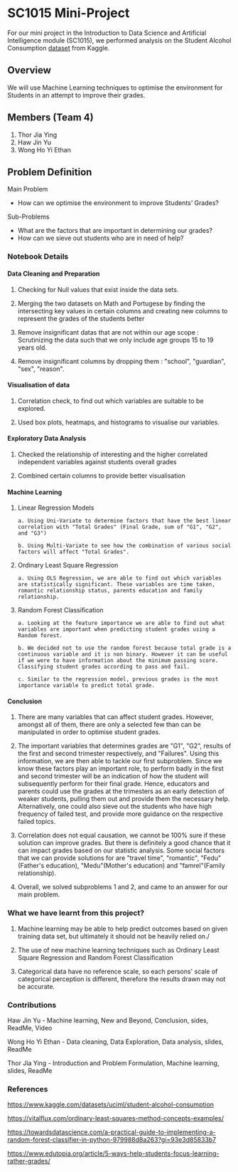 # SC1015 Mini-Project
For our mini project in the Introduction to Data Science and Artificial Intelligence module (SC1015), we performed analysis on the Student Alcohol Consumption [dataset](https://www.kaggle.com/datasets/uciml/student-alcohol-consumption) from Kaggle.

## Overview
We will use Machine Learning techniques to optimise the environment for Students in an attempt to improve their grades.

## Members (Team 4)
1. Thor Jia Ying
2. Haw Jin Yu
3. Wong Ho Yi Ethan

## Problem Definition
Main Problem
* How can we optimise the environment to improve Students’ Grades? 

Sub-Problems
* What are the factors that are important in determining our grades?
* How can we sieve out students who are in need of help? 

### Notebook Details
#### Data Cleaning and Preparation
   1. Checking for Null values that exist inside the data sets.

   2. Merging the two datasets on Math and Portugese by finding the intersecting key values in certain columns and creating new columns to represent the grades of the students better 

   3. Remove insignificant datas that are not within our age scope : Scrutinizing the data such that we only include age groups 15 to 19 years old.
   
   4. Remove insignificant columns by dropping them : "school", "guardian", "sex", "reason".

#### Visualisation of data
   1. Correlation check, to find out which variables are suitable to be explored.

   2. Used box plots, heatmaps, and histograms to visualise our variables.


#### Exploratory Data Analysis
  1. Checked the relationship of interesting and the higher correlated independent variables against students overall grades

  2. Combined certain columns to provide better visualisation 


#### Machine Learning
   1. Linear Regression Models

          a. Using Uni-Variate to determine factors that have the best linear correlation with "Total Grades" (Final Grade, sum of "G1", "G2", and "G3")
          
          b. Using Multi-Variate to see how the combination of various social factors will affect "Total Grades". 
          
   2. Ordinary Least Square Regression

          a. Using OLS Regression, we are able to find out which variables are statistically significant. These variables are time taken, romantic relationship status, parents education and family relationship.

   3. Random Forest Classification 

          a. Looking at the feature importance we are able to find out what variables are important when predicting student grades using a Random forest.

          b. We decided not to use the random forest because total grade is a continuous variable and it is non binary. However it can be useful if we were to have information about the minimum passing score. Classifying student grades according to pass and fail.

          c. Similar to the regression model, previous grades is the most importance variable to predict total grade.
          
         
#### Conclusion

 1. There are many variables that can affect student grades. However, amongst all of them, there are only a selected few than can be manipulated in order to optimise student grades.

 2. The important variables that determines grades are "G1", "G2", results of the first and second trimester respectively, and "Failures". Using this information, we are then able to tackle our first subproblem. Since we know these factors play an important role, to perform badly in the first and second trimester will be an indication of how the student will subsequently perform for their final grade. Hence, educators and parents could use the grades at the trimesters as an early detection of weaker students, pulling them out and provide them the necessary help. Alternatively, one could also sieve out the students who have high frequency of failed test, and provide more guidance on the respective failed topics.

 3. Correlation does not equal causation, we cannot be 100% sure if these solution can improve grades. But there is definitely a good chance that it can impact grades based on our statistic analysis. Some social factors that we can provide solutions for are "travel time", "romantic", "Fedu" (Father's education), "Medu"(Mother's education) and "famrel"(Family relationship).

 4. Overall, we solved subproblems 1 and 2, and came to an answer for our main problem.


### What we have learnt from this project?

1. Machine learning may be able to help predict outcomes based on given training data set, but ultimately it should not be heavily relied on./

2. The use of new machine learning techniques such as Ordinary Least Square Regression and Random Forest Classification

3. Categorical data have no reference scale, so each persons' scale of categorical perception is different, therefore the results drawn may not be accurate. 


### Contributions
Haw Jin Yu - Machine learning, New and Beyond, Conclusion, sides, ReadMe, Video

Wong Ho Yi Ethan - Data cleaning, Data Exploration, Data analysis, slides, ReadMe

Thor Jia Ying - Introduction and Problem Formulation, Machine learning, slides, ReadMe


### References
https://www.kaggle.com/datasets/uciml/student-alcohol-consumption

https://vitalflux.com/ordinary-least-squares-method-concepts-examples/

https://towardsdatascience.com/a-practical-guide-to-implementing-a-random-forest-classifier-in-python-979988d8a263?gi=93e3d85833b7

https://www.edutopia.org/article/5-ways-help-students-focus-learning-rather-grades/

